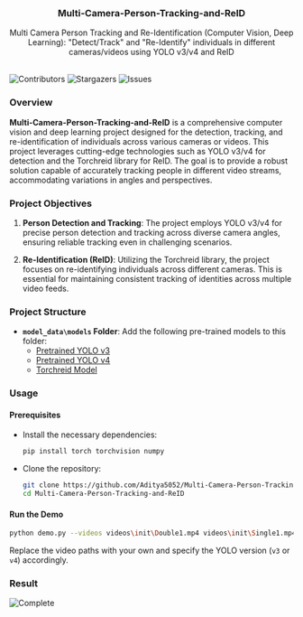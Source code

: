 <br/>
<p align="center">
  <h3 align="center">Multi-Camera-Person-Tracking-and-ReID
</h3>

  <p align="center">
    Multi Camera Person Tracking and Re-Identification (Computer Vision, Deep Learning): "Detect/Track" and
"Re-Identify" individuals in different cameras/videos using YOLO v3/v4 and ReID
    <br/>
    <br/>
  </p>
</p>

![Contributors](https://img.shields.io/github/contributors/Aditya5052/Multi-Camera-Person-Tracking-and-ReID?color=dark-green) ![Stargazers](https://img.shields.io/github/stars/Aditya5052/Multi-Camera-Person-Tracking-and-ReID?style=social) ![Issues](https://img.shields.io/github/issues/Aditya5052/Multi-Camera-Person-Tracking-and-ReID) 

### Overview

**Multi-Camera-Person-Tracking-and-ReID** is a comprehensive computer vision and deep learning project designed for the detection, tracking, and re-identification of individuals across various cameras or videos. This project leverages cutting-edge technologies such as YOLO v3/v4 for detection and the Torchreid library for ReID. The goal is to provide a robust solution capable of accurately tracking people in different video streams, accommodating variations in angles and perspectives.

### Project Objectives

1. **Person Detection and Tracking**: The project employs YOLO v3/v4 for precise person detection and tracking across diverse camera angles, ensuring reliable tracking even in challenging scenarios.

2. **Re-Identification (ReID)**: Utilizing the Torchreid library, the project focuses on re-identifying individuals across different cameras. This is essential for maintaining consistent tracking of identities across multiple video feeds.

### Project Structure

- **`model_data\models` Folder**: Add the following pre-trained models to this folder:
  - [Pretrained YOLO v3](https://drive.google.com/file/d/1a7JI-A920lrdt6OKya-qCXx-5ZUWvkMg/view)
  - [Pretrained YOLO v4](https://drive.google.com/file/d/1pwFo4aHKPi0ztpL5tEYaXIr8RltYYQeY/view?usp=sharing)
  - [Torchreid Model](https://drive.google.com/file/d/1z1yC4dlYsN5OgtlUNHqIMf8VwnWeE4Ty/view?usp=sharing)

### Usage

#### Prerequisites

- Install the necessary dependencies:

  ```bash
  pip install torch torchvision numpy
  ```

- Clone the repository:

  ```bash
  git clone https://github.com/Aditya5052/Multi-Camera-Person-Tracking-and-ReID.git
  cd Multi-Camera-Person-Tracking-and-ReID
  ```

#### Run the Demo

```bash
python demo.py --videos videos\init\Double1.mp4 videos\init\Single1.mp4 --version v3
```

Replace the video paths with your own and specify the YOLO version (`v3` or `v4`) accordingly.

### Result 

![Complete](https://github.com/Aditya5052/Multi-Camera-Person-Tracking-and-ReID/assets/72243114/98e6349e-41e8-4d45-b537-19eb760c4f76)
